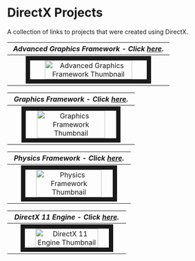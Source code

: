 # DirectX Projects

A collection of links to projects that were created using DirectX.

<!-- Advanced Graphics Framework -->
| <em>Advanced Graphics Framework - Click <a href="https://github.com/kyle-robinson/directx-advanced-graphics" target="_blank">here</a>.</em> |
| :---: |
| <img src="https://i.imgur.com/NEA2Prt.png" alt="Advanced Graphics Framework Thumbnail" border="10" width="75%" /> |

<!-- Graphics Framework -->
| <em>Graphics Framework - Click <a href="https://github.com/kyle-robinson/directx-framework" target="_blank">here</a>.</em> |
| :---: |
| <img src="https://i.imgur.com/DeUrswY.jpeg" alt="Graphics Framework Thumbnail" border="10" width="75%" /> |

<!-- Physics Framework -->
| <em>Physics Framework - Click <a href="https://github.com/kyle-robinson/physics-framework" target="_blank">here</a>.</em> |
| :---: |
| <img src="https://i.imgur.com/Nuk3ZgB.png" alt="Physics Framework Thumbnail" border="10" width="75%" /> |

<!-- Engine -->
| <em>DirectX 11 Engine - Click <a href="https://github.com/kyle-robinson/directx-engine" target="_blank">here</a>.</em> |
| :---: |
| <img src="https://i.imgur.com/XaQjWmm.jpg" alt="DirectX 11 Engine Thumbnail" border="10" width="75%" /> |
